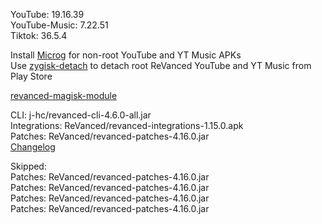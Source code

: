 YouTube: 19.16.39  
YouTube-Music: 7.22.51  
Tiktok: 36.5.4  

Install [Microg](https://github.com/ReVanced/GmsCore/releases) for non-root YouTube and YT Music APKs  
Use [zygisk-detach](https://github.com/j-hc/zygisk-detach) to detach root ReVanced YouTube and YT Music from Play Store  

[revanced-magisk-module](https://github.com/j-hc/revanced-magisk-module)
  
CLI: j-hc/revanced-cli-4.6.0-all.jar  
Integrations: ReVanced/revanced-integrations-1.15.0.apk  
Patches: ReVanced/revanced-patches-4.16.0.jar  
[Changelog](https://github.com/ReVanced/revanced-patches/releases/tag/v4.16.0)  

Skipped:  
Patches: ReVanced/revanced-patches-4.16.0.jar  
Patches: ReVanced/revanced-patches-4.16.0.jar  
Patches: ReVanced/revanced-patches-4.16.0.jar  
Patches: ReVanced/revanced-patches-4.16.0.jar          
